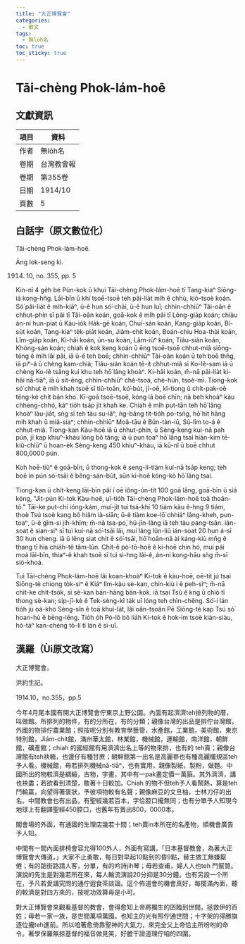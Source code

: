 ```yaml
---
title: "大正博覽會"
categories:
  - 散文
tags:
  - 無lo̍h名
toc: true
toc_sticky: true
---
```


# Tāi-chèng Phok-lám-hoē

## 文獻資訊

| 項目 | 資料 |
|---|---|
| 作者 | 無lo̍h名 |
| 卷期 | 台灣教會報 |
| 卷期 | 第355卷 |
| 日期 | 1914/10 |
| 頁數 | 5 |

## 白話字（原文數位化）

Tāi-chèng Phok-lám-hoē.

Âng Iok-seng kì.

1914. 10, no. 355, pp. 5

Kin-nî 4 ge̍h bé Pún-kok ū khui Tāi-chèng Phok-lám-hoē tī Tang-kiaⁿ Siōng-iá kong-hn̂g. Lāi-bīn ū khí tsoē-tsoē teh pâi-lia̍t mi̍h ê chhù, kiò-tsoè koán. Só͘ pâi-lia̍t ê mi̍h-kiāⁿ, ū-ê hun só͘-chāi, ū-ê hun luī; chhin-chhiūⁿ Tâi-oân ê chhut-phín sī pâi tī Tâi-oân koán, goā-kok ê mi̍h pâi tī Lông-gia̍p koán; chiàu án-ni hun-piat ū Kàu-io̍k Ha̍k-gē koán, Chuí-sán koán, Kang-gia̍p koán, Bí-su̍t koán, Tang-kiaⁿ te̍k-pia̍t koán, Jiám-chit koán, Boán-chiu Hoa-thài koán, Lîm-gia̍p koán, Ki-hâi koán, ūn-su koán, Lâm-iûⁿ koán, Tiâu-sián koán, Khòng-sán koán; chiah ê kok keng koán ū ēng tsoē-tsoē chhut-miâ siōng-téng ê mi̍h lâi pâi, iā ū-ê teh boē; chhin-chhiūⁿ Tâi-oân koán ū teh boē thn̂g, iā piⁿ-á ū chèng kam-chià; Tiâu-sián koán tē-it chhut-miâ sī Ko-lê-sam iā ū chèng Ko-lê tsâng kui khu teh hō͘ lâng khoàⁿ. Ki-hâi koán, m̄-nā pâi-lia̍t ki-hâi nā-tiāⁿ, iā ū si̍t-ēng, chhin-chhiūⁿ chè-tsoá, chè-hún, tsoè-mī. Tiong-kok só͘ chhut ê mi̍h khah tsoē sī tiû-toān, kó͘-bu̍t, jī-oē, kî-tiong ū chi̍t-pak-oē tēng-kè chi̍t bān kho͘. Kî-goā tsoē-tsoē, kóng iā boē chīn; nā beh khoàⁿ kàu chheng-chhó, káⁿ tio̍h tsa̍p ji̍t khah ke. Chiah ê mi̍h put-tān teh hō͘ lâng khoàⁿ lāu-jia̍t, sǹg sī teh tàu su-iâⁿ, ǹg-bāng tit-tio̍h po-tsn̄g, hō͘ hit hāng mi̍h khah ū miâ-siaⁿ; chhin-chhiūⁿ Moâ-tāu ê Bûn-tàn-iū, Sū-lîm to-á ê chhut-miâ. Tiong-kan Kàu-hoē iā ū chhut-phín, ū Sèng-keng kuí-nā pah pún, jī kap khiuⁿ-kháu lóng bô tâng; iā ū pun toaⁿ hō͘ lâng tsai hiān-kim tē-kiû-chiūⁿ ū hoan-e̍k Sèng-keng 450 khiuⁿ-kháu, iā kū-nî ū boē chhut 800,0000 pún.

Koh hoē-tiûⁿ ê goā-bīn, ū thong-kok ê seng-lí-tiàm kuí-nā tsa̍p keng; teh boē in pún só͘-tsāi ê bêng-sán-bu̍t, sūn ki-hoē kóng-kò hō͘ lâng tsai.

Tiong-kan ū chi̍t-keng lāi-bīn pâi í oē iông-ún-tit 100 goā lâng, goā-bīn ū siá kóng, "Ji̍t-pún Ki-tok Kàu-hoē, uī-tio̍h Tāi-chèng Phok-lám-hoē toā thoân-tō." Tāi-ke put-chí ióng-kám, muí-ji̍t tuì tsá-khí 10 tiám kàu ê-hng 9 tiám, thoè Tsú tsoè kang bô hiâm ià-siān; ū-ê tiàm koe-lō͘ chhiáⁿ lâng-kheh, pun-toaⁿ, ū-ê gîm-si ji̍h-khîm; m̄-nā tsa-po͘, hū-jîn-lâng iā teh tàu pang-tsān. ián-soat ê sian-siⁿ sī tuì kuí-nā só͘-tsāi lâi, muí lâng lûn-liû ián-soat 20 hun á-sī 30 hun cheng. iā ū lēng siat chi̍t ê só͘-tsāi, hō͘ hoān-nā ài káng-kiù mn̄g ê thang tī hia chia̍h-tê tâm-lūn. Chit-ê pò͘-tō-hoē ê ki-hoē chin hó, muí pái moá lāi-bīn, thiaⁿ-ê khah tsoē sī tuì sì-hng lâi-ê, án-ni kong-hāu sǹg m̄-sī sió-khoá.

Tuì Tāi-chèng Phok-lám-hoē lâi koan-khoàⁿ Ki-tok ê kàu-hoē, oē-tit jú tsai Siōng-tè chiong to̍k-siⁿ ê Kiáⁿ lîm-kàu sè-kan, chín-kiù i ê peh-sìⁿ; m̄-nā chi̍t-ke chi̍t-tso̍k, sī sè-kan bān-hāng bān-kok. iā tsai Tsú ê kng ū chiò tī thong sè-kan; si̍p-jī-kè ê Tek-sèng-kî ta̍k uī lóng teh chìn-chêng. Só͘-í lán tio̍h jú oá-khò Sèng-sîn ê toā khuì-la̍t, lâi oân-tsoân Pē Siōng-tè kap Tsú só͘ hoan-hù ê bēng-lēng. Tio̍h o̍h Pó-lô bô lia̍h Ki-tok ê hok-im tsoè kiàn-siàu, hó-táⁿ kan-chèng tō-lí tī lán ê sì-uî.

## 漢羅（Ùi原文改寫）

大正博覽會。

洪約生記。

1914.10，no.355，pp.5

今年4月尾本國有開大正博覽會佇東京上野公園。內面有起濟濟teh排列物的厝，叫做館。所排列的物件，有的分所在，有的分類；親像台灣的出品是排佇台灣館，外國的物排佇農業館；照按呢分別有教育學藝管，水產館，工業館，美術館，東京特別館，Jiám-chit館，滿州華太館，林業館，機械館，運輸館，南洋館，朝鮮館，礦產館；chiah 的國經館有用濟濟出名上等的物來排，也有的 teh賣；親像台灣館有teh袂糖，也邊仔有種甘蔗；朝鮮館第一出名是高麗蔘也有種高麗欉規區teh予人看。機械館，毋若排列機械nā-tiāⁿ，也有實用，親像製紙，製粉，做麵。中國所出的物較濟是綢緞，古物，字畫，其中有一pak畫定價一萬箍。其外濟濟，講也袂盡；若欲看到清楚，敢著十日較加。Chiah 的物不但teh予人看鬧熱，算是teh鬥輸贏，向望得著褒狀，予彼項物較有名聲；親像麻豆的文旦柚，士林刀仔的出名。中間教會也有出品，有聖經幾若百本，字佮腔口攏無同；也有分單予人知現今地球上有翻譯聖經450腔口，也舊年有賣出800，0000本。

閣會場的外面，有通國的生理店幾若十間；teh賣in本所在的名產物，順機會廣告予人知。

中間有一間內面排椅會容允得100外人，外面有寫講，「日本基督教會，為著大正博覽會大傳道。」大家不止勇敢，每日對早起10點到的昏9點，替主做工無嫌厭倦；有的踮街路請人客，分單，有的吟詩ji̍h琴；毋若查甫，婦人人也teh 鬥幫贊。演說的先生是對幾若所在來，每人輪流演說20分抑是30分鐘。也有另設一个所在，予凡若愛講究問的通佇遐食茶談論。這个佈道會的機會真好，每擺滿內面，聽的較濟是對四方來的，按呢功效算毋是小可。

對大正博覽會來觀看基督的教會，會得愈知上帝將獨生的囝臨到世間，拯救伊的百姓；毋若一家一族，是世間萬項萬國。也知主的光有照佇通世間；十字架的得勝旗逐位攏teh進前。所以咱著愈倚靠聖神的大氣力，來完全父上帝佮主所吩咐的命令。著學保羅無掠基督的福音做見笑，好膽干證道理佇咱的四圍。
